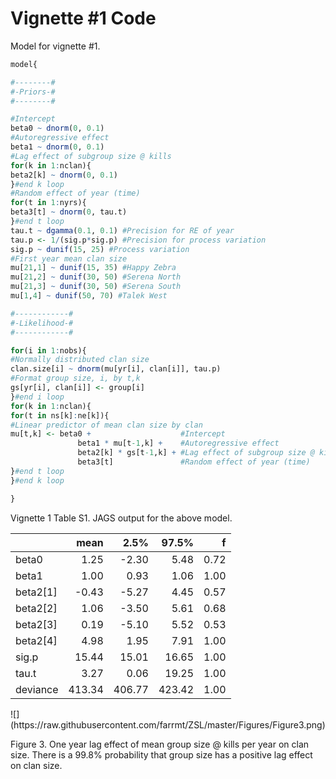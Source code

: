 # Vignette #1 Code

Model for vignette #1. 

```r
model{

#--------#
#-Priors-#
#--------#

#Intercept
beta0 ~ dnorm(0, 0.1)
#Autoregressive effect
beta1 ~ dnorm(0, 0.1)
#Lag effect of subgroup size @ kills
for(k in 1:nclan){
beta2[k] ~ dnorm(0, 0.1)
}#end k loop
#Random effect of year (time)
for(t in 1:nyrs){
beta3[t] ~ dnorm(0, tau.t)
}#end t loop
tau.t ~ dgamma(0.1, 0.1) #Precision for RE of year
tau.p <- 1/(sig.p*sig.p) #Precision for process variation
sig.p ~ dunif(15, 25) #Process variation
#First year mean clan size
mu[21,1] ~ dunif(15, 35) #Happy Zebra
mu[21,2] ~ dunif(30, 50) #Serena North
mu[21,3] ~ dunif(30, 50) #Serena South
mu[1,4] ~ dunif(50, 70) #Talek West

#------------#
#-Likelihood-#
#------------#

for(i in 1:nobs){
#Normally distributed clan size
clan.size[i] ~ dnorm(mu[yr[i], clan[i]], tau.p)
#Format group size, i, by t,k
gs[yr[i], clan[i]] <- group[i]
}#end i loop
for(k in 1:nclan){
for(t in ns[k]:ne[k]){
#Linear predictor of mean clan size by clan
mu[t,k] <- beta0 +                    #Intercept
               beta1 * mu[t-1,k] +    #Autoregressive effect
               beta2[k] * gs[t-1,k] + #Lag effect of subgroup size @ kills
               beta3[t]               #Random effect of year (time)
}#end t loop
}#end k loop

}
```


Vignette 1 Table S1. JAGS output for the above model.
<table class="table" style="width: auto !important; margin-left: auto; margin-right: auto;">
 <thead>
  <tr>
   <th style="text-align:left;">   </th>
   <th style="text-align:right;"> mean </th>
   <th style="text-align:right;"> 2.5% </th>
   <th style="text-align:right;"> 97.5% </th>
   <th style="text-align:right;"> f </th>
  </tr>
 </thead>
<tbody>
  <tr>
   <td style="text-align:left;"> beta0 </td>
   <td style="text-align:right;"> 1.25 </td>
   <td style="text-align:right;"> -2.30 </td>
   <td style="text-align:right;"> 5.48 </td>
   <td style="text-align:right;"> 0.72 </td>
  </tr>
  <tr>
   <td style="text-align:left;"> beta1 </td>
   <td style="text-align:right;"> 1.00 </td>
   <td style="text-align:right;"> 0.93 </td>
   <td style="text-align:right;"> 1.06 </td>
   <td style="text-align:right;"> 1.00 </td>
  </tr>
  <tr>
   <td style="text-align:left;"> beta2[1] </td>
   <td style="text-align:right;"> -0.43 </td>
   <td style="text-align:right;"> -5.27 </td>
   <td style="text-align:right;"> 4.45 </td>
   <td style="text-align:right;"> 0.57 </td>
  </tr>
  <tr>
   <td style="text-align:left;"> beta2[2] </td>
   <td style="text-align:right;"> 1.06 </td>
   <td style="text-align:right;"> -3.50 </td>
   <td style="text-align:right;"> 5.61 </td>
   <td style="text-align:right;"> 0.68 </td>
  </tr>
  <tr>
   <td style="text-align:left;"> beta2[3] </td>
   <td style="text-align:right;"> 0.19 </td>
   <td style="text-align:right;"> -5.10 </td>
   <td style="text-align:right;"> 5.52 </td>
   <td style="text-align:right;"> 0.53 </td>
  </tr>
  <tr>
   <td style="text-align:left;"> beta2[4] </td>
   <td style="text-align:right;"> 4.98 </td>
   <td style="text-align:right;"> 1.95 </td>
   <td style="text-align:right;"> 7.91 </td>
   <td style="text-align:right;"> 1.00 </td>
  </tr>
  <tr>
   <td style="text-align:left;"> sig.p </td>
   <td style="text-align:right;"> 15.44 </td>
   <td style="text-align:right;"> 15.01 </td>
   <td style="text-align:right;"> 16.65 </td>
   <td style="text-align:right;"> 1.00 </td>
  </tr>
  <tr>
   <td style="text-align:left;"> tau.t </td>
   <td style="text-align:right;"> 3.27 </td>
   <td style="text-align:right;"> 0.06 </td>
   <td style="text-align:right;"> 19.25 </td>
   <td style="text-align:right;"> 1.00 </td>
  </tr>
  <tr>
   <td style="text-align:left;"> deviance </td>
   <td style="text-align:right;"> 413.34 </td>
   <td style="text-align:right;"> 406.77 </td>
   <td style="text-align:right;"> 423.42 </td>
   <td style="text-align:right;"> 1.00 </td>
  </tr>
</tbody>
</table>
![](https://raw.githubusercontent.com/farrmt/ZSL/master/Figures/Figure3.png)

Figure 3. One year lag effect of mean group size @ kills per year on clan size. There is a 99.8% probability that group size has a positive lag effect on clan size.
